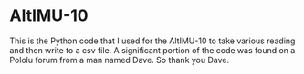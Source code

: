 # AltIMU-10
This is the Python code that I used for the AltIMU-10 to take various reading and then write to a csv file. A significant portion of the code was found on a Pololu forum from a man named Dave. So thank you Dave.
